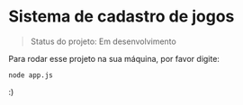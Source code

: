 <h1>Sistema de cadastro de jogos </h1>

> Status do projeto: Em desenvolvimento

Para rodar esse projeto na sua máquina, por favor digite:

```
node app.js
```
:)